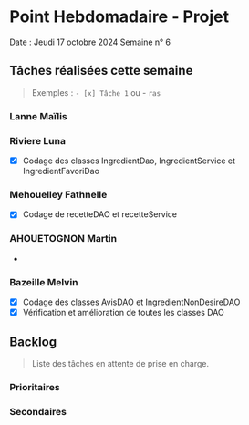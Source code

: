 # Point Hebdomadaire - Projet

Date : Jeudi 17 octobre 2024
Semaine n° 6

## Tâches réalisées cette semaine

> Exemples : `- [x] Tâche 1` ou - `ras`

### Lanne Maïlis


### Riviere Luna
- [X] Codage des classes IngredientDao, IngredientService et IngredientFavoriDao

### Mehouelley Fathnelle
- [X] Codage de recetteDAO et recetteService

### AHOUETOGNON Martin
-
### Bazeille Melvin

- [X] Codage des classes AvisDAO et IngredientNonDesireDAO
- [X] Vérification et amélioration de toutes les classes DAO 

## Backlog

> Liste des tâches en attente de prise en charge.


### Prioritaires


### Secondaires
